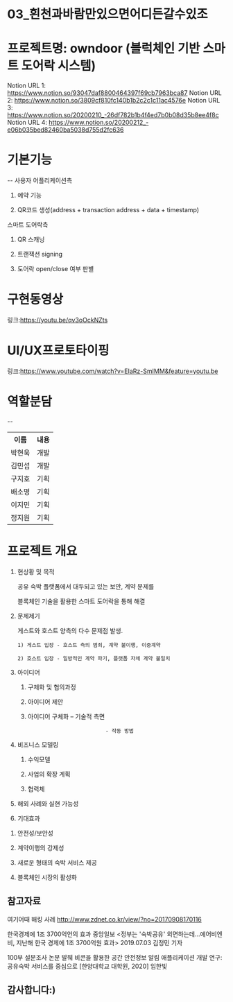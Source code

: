 
# 03_흰천과바람만있으면어디든갈수있조
# 프로젝트명: owndoor (블럭체인 기반 스마트 도어락 시스템)


Notion URL 1: https://www.notion.so/93047daf8800464397f69cb7963bca87
Notion URL 2: https://www.notion.so/3809cf810fc140b1b2c2c1c11ac4576e
Notion URL 3: https://www.notion.so/20200210_-26df782b1b4f4ed7b0b08d35b8ee4f8c
Notion URL 4: https://www.notion.so/20200212_-e06b035bed82460ba5038d755d2fc636

# 기본기능
--
사용자 어플리케이션측 

1. 예약 기능

2. QR코드 생성(address + transaction address + data + timestamp)

스마트 도어락측

1. QR 스캐닝

2. 트랜잭션 signing

3. 도어락 open/close 여부 판별



# 구현동영상
링크:https://youtu.be/qv3oOckNZts

# UI/UX프로토타이핑

링크:https://www.youtube.com/watch?v=EIaRz-SmIMM&feature=youtu.be

# 역할분담
--
<table>
   <th>이름</th>
   <th>내용</th>
   <tr>
       <td>박현욱</td>
       <td>개발</td>
   </tr>
   <tr>
       <td>김민섭</td>
       <td>개발</td>
   </tr>
   <tr>
       <td>구지호</td>
       <td>기획</td>
   </tr>
   <tr>
       <td>배소명</td>
       <td>기획</td>
   </tr>
   <tr>
       <td>이지민</td>
       <td>기획</td>
   </tr>
   <tr>
       <td>정지원</td>
       <td>기획</td>
   </tr>
   </table>
   
   
   
# 프로젝트 개요



1. 현상황 및 목적

    공유 숙박 플랫폼에서 대두되고 있는 보안, 계약 문제를

    블록체인 기술을 활용한 스마트 도어락을 통해 해결

2.  문제제기

     게스트와 호스트 양측의 다수 문제점 발생.

        1) 게스트 입장 - 호스트 측의 범죄, 계약 불이행, 이중계약

        2) 호스트 입장 - 일방적인 계약 파기, 플랫폼 자체 계약 불일치

3. 아이디어

   1) 구체화 및 협의과정

   2) 아이디어 제안

   3) 아이디어 구체화 – 기술적 측면

                                   - 작동 방법

4. 비즈니스 모델링

    1) 수익모델

    2) 사업의 확장 계획

    3) 협력체

5. 해외 사례와 실현 가능성

6. 기대효과

  1) 안전성/보안성

  2) 계약이행의 강제성

  3) 새로운 형태의 숙박 서비스 제공

  4) 블록체인 시장의 활성화   
   
   
   
   
참고자료
--
여기어때 해킹 사례
http://www.zdnet.co.kr/view/?no=20170908170116
 
한국경제에 1조 3700억언의 효과
중앙일보 <정부는 '숙박공유' 외면하는데...에어비엔비, 지난해 한국 경제에 1조 3700억원 효과> 2019.07.03 김정민 기자

100부 설문조사 논문 발췌
비콘을 활용한 공간 안전정보 알림 애플리케이션 개발 연구: 공유숙박 서비스를 중심으로 [한양대학교 대학원, 2020] 임한빛


감사합니다:)
--

